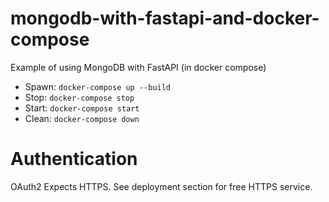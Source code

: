# mongodb-with-fastapi-and-docker-compose

Example of using MongoDB with FastAPI (in docker compose)

- Spawn: `docker-compose up --build`
- Stop: `docker-compose stop`
- Start: `docker-compose start`
- Clean: `docker-compose down`


# Authentication

OAuth2 Expects HTTPS. See deployment section for free HTTPS service.